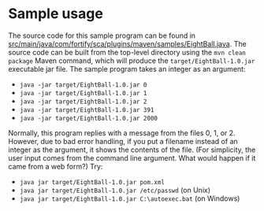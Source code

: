 # Sample usage

The source code for this sample program can be found in [src/main/java/com/fortify/sca/plugins/maven/samples/EightBall.java](../src/main/java/com/fortify/sca/plugins/maven/samples/EightBall.java). 
The source code can be built from the top-level directory using the `mvn clean package` Maven command, which will produce 
the `target/EightBall-1.0.jar` executable jar file. The sample program takes an integer as an argument:

* `java -jar target/EightBall-1.0.jar 0`
* `java -jar target/EightBall-1.0.jar 1`
* `java -jar target/EightBall-1.0.jar 2`
* `java -jar target/EightBall-1.0.jar 391`
* `java -jar target/EightBall-1.0.jar 2000`

Normally, this program replies with a message from the files 0, 1, or 2.  However,
due to bad error handling, if you put a filename instead of an integer as
the argument, it shows the contents of the file.  (For simplicity, the
user input comes from the command line argument.  What would happen if it
came from a web form?)  Try:

* `java jar target/EightBall-1.0.jar pom.xml`
* `java jar target/EightBall-1.0.jar /etc/passwd` (on Unix)
* `java jar target/EightBall-1.0.jar C:\autoexec.bat` (on Windows)
